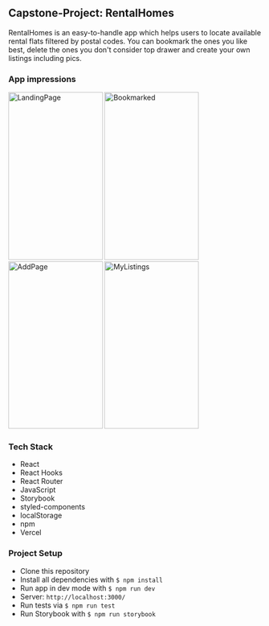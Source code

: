 ## Capstone-Project: RentalHomes

RentalHomes is an easy-to-handle app which helps users to locate available rental flats filtered by postal codes.
You can bookmark the ones you like best, delete the ones you don't consider top drawer and create your own listings including pics.

### App impressions
<div style="display:flex, gap: 25px;">
<img src="https://user-images.githubusercontent.com/98734377/165269325-24c7b02c-c2ba-495f-b83e-a16c134c112c.png" alt="LandingPage" width="187.5" height="333.5">

<img src ="https://user-images.githubusercontent.com/98734377/165269418-48fa727e-d8cb-4ec7-b791-16102835c6c5.png" alt="Bookmarked" width="187.5" height="333.5">
  
 <img src ="https://user-images.githubusercontent.com/98734377/165272282-3ad82690-46cb-4c6a-9936-24fe842829a0.png" alt="AddPage" width="187.5" height="333.5">

<img src ="https://user-images.githubusercontent.com/98734377/165269497-39fa3fe0-5ea4-4b34-a018-21d50f71d971.png" alt="MyListings" width="187.5" height="333.5">
 
  <div>

### Tech Stack

- React
- React Hooks
- React Router
- JavaScript
- Storybook
- styled-components
- localStorage
- npm
- Vercel

### Project Setup

- Clone this repository
- Install all dependencies with `$ npm install`
- Run app in dev mode with `$ npm run dev`
- Server: `http://localhost:3000/`
- Run tests via `$ npm run test`
- Run Storybook with `$ npm run storybook`

